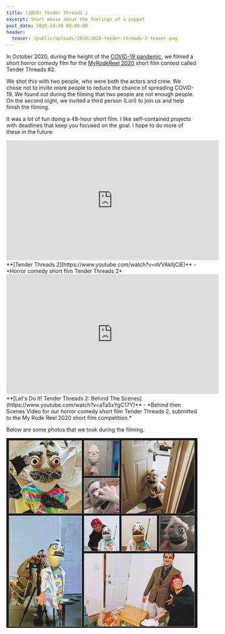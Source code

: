 ```yaml
---
title: (2020) Tender Threads 2
excerpt: Short movie about the feelings of a puppet
post_date: 2020-10-20 00:00:00
header:
  teaser: /public/uploads/2020/2020-tender-threads-2-teaser.png
---
```


In October 2020, during the height of the [COVID-19 pandemic](https://en.wikipedia.org/wiki/COVID-19_pandemic), we filmed a short horror comedy film for the [MyRodeReel 2020](https://myrodereel.com/watch/10484) short film contest called Tender Threads #2.

We shot this with two people, who were both the actors and crew. We chose not to invite more people to reduce the chance of spreading COVID-19. We found out during the filming that two people are not enough people. On the second night, we invited a third person (Lori) to join us and help finish the filming.

It was a lot of fun doing a 48-hour short film. I like self-contained projects with deadlines that keep you focused on the goal. I hope to do more of these in the future.

<iframe width="560" height="315" src="https://www.youtube.com/embed/nVVAklIjCiE" frameborder="0" allow="accelerometer; autoplay; clipboard-write; encrypted-media; gyroscope; picture-in-picture" allowfullscreen></iframe>
**[Tender Threads 2](https://www.youtube.com/watch?v=nVVAklIjCiE)** - *Horror comedy short film Tender Threads 2*

<iframe width="560" height="315" src="https://www.youtube.com/embed/aTa5xYgC17Y" frameborder="0" allow="accelerometer; autoplay; clipboard-write; encrypted-media; gyroscope; picture-in-picture" allowfullscreen></iframe>
**[Let's Do It! Tender Threads 2: Behind The Scenes](https://www.youtube.com/watch?v=aTa5xYgC17Y)** - *Behind then Scenes Video for our horror comedy short film Tender Threads 2, submitted to the My Rode Reel 2020 short film competition.*

Below are some photos that we took during the filming.

![Tender Threads 2 gallery](/public/uploads/2020/2020-tender-threads-2-gallery.png "Tender Threads 2 gallery")
